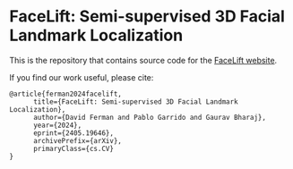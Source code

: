 # FaceLift: Semi-supervised 3D Facial Landmark Localization

This is the repository that contains source code for the [FaceLift website](https://davidcferman.github.io/FaceLift).

If you find our work useful, please cite:
```
@article{ferman2024facelift,
      title={FaceLift: Semi-supervised 3D Facial Landmark Localization}, 
      author={David Ferman and Pablo Garrido and Gaurav Bharaj},
      year={2024},
      eprint={2405.19646},
      archivePrefix={arXiv},
      primaryClass={cs.CV}
}
```
